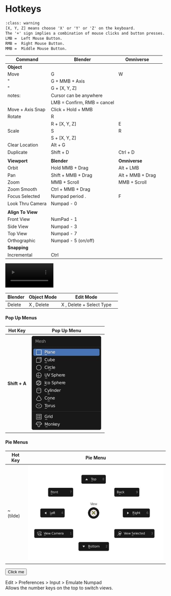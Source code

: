 # Hotkeys

```{note}
:class: warning
[X, Y, Z] means choose 'X' or 'Y' or 'Z' on the keyboard.  
The '+' sign implies a combination of mouse clicks and button presses.   
LMB =  Left Mouse Button.   
RMB =  Right Mouse Button.  
MMB =  Middle Mouse Button. 
```    

| Command |  Blender      | Omniverse |          |
| ------- | -----------   | ------- | -----------|
|**Object**|||
| Move    | G             | W       |            |
| "       | G + MMB + Axis|         |            |
| "       | G + [X, Y, Z] |         |            |
| notes:  | Cursor can be anywhere| |            |
|         | LMB = Confirm, RMB = cancel |  |     | 
| Move + Axis Snap  | Click + Hold + MMB |  |    |
|Rotate   | R       |                    |       |
|         | R + [X, Y, Z]| E             |       |
| Scale   | S       | R                  |       |
|         | S + [X, Y, Z]|               |       |
| Clear Location | Alt + G| | |
| Duplicate | Shift + D | Ctrl + D | |
||||
|**Viewport**| **Blender** | **Omniverse** |
| Orbit  | Hold MMB + Drag | Alt + LMB |         |
| Pan    | Shift + MMB + Drag | Alt + MMB + Drag |  |
| Zoom   | MMB + Scroll       | MMB + Scroll |   |
| Zoom Smooth | Ctrl + MMB + Drag | |            |
| Focus Selected | Numpad period . | F |         |
|Look Thru Camera | Numpad - 0 |||
|||||
|**Align To View**||||
| Front View | NumPad - 1| | |
| Side View | Numpad - 3| |  |
| Top View| Numpad - 7 |  |  |
| Orthographic   | Numpad - 5 (on/off) |||
|**Snapping**|||
| Incremental | Ctrl | | |

<style>
  video {
    width: 30%;
  }
</style>

<video controls>
  <source src="https://www.dropbox.com/s/llbv7jfinmeadhd/01_C-EditModeToggle.mp4?raw=1" type="video/mp4">
</video>

| Blender | Object Mode     | Edit Mode |          |
| ------- | -----------     | -------   | ---------|
| Delete | X , Delete | X , Delete + Select Type |    |


#### Pop Up Menus


|Hot Key| Pop Up Menu|
|-------|------------|
|**Shift + A**|![Pop Up Menus](Images/02-A_Menu-PopUp-Shift-A.jpg)

#### Pie Menus

| Hot Key | Pie Menu |
| ------ | -------- |
| ~ (tilde)     |  ![Pie Tilde View](Images/Pie_Tilde-View.jpg)         |
|        |                                                |

<button onclick="alert('Hello, world!')">Click me</button>





Edit > Preferences > Input > Emulate Numpad  
Allows the number keys on the top to switch views.  







